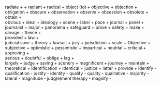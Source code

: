 radiate   + +
radiant   + 
radical   +
object (to)  +
objective   + 
objection   + 
obligation  + 
obscure     + 
observation    + 
observe     +
obsession   +
obsolete    + 
obtain    +  
obvious   +
ideal     +
ideology    + 
scene    +
label    +
pace    +
journal    +
panel    + 
journalist    +
major    + 
panorama    +
safeguard   +
prove   + 
safety   +
make   + 
savage   + 
theme    +  
provided    +
law    +   
judicial
save   + 
theory    + 
lawsuit   +
jury   + 
jurisdiction  + 
scale    + 
Objective    +
subjective   +
optimistic   +
pessimistic  +
impartical  +
neutrial   +
criticial   +
approving   +  
serious    +
doubtful   +
oblige   + 
lag    +  
largely  +
judge    +
saving   +
scenery   +
magnificent  +
journey   +
maintain  +
theoretical   +
identification  +
identical   +
justice  +
latter    + 
provide   + 
identify   -
qualification  -
justify  - 
identity  - 
qualify   - 
quality   - 
qualitative  - 
majority  -
lateral  -
magnitude  -
judg(e)ment
therapy  - 
magnify  -    